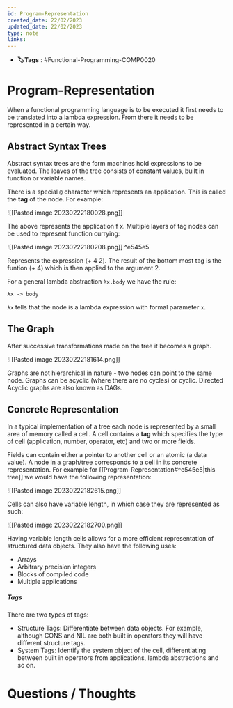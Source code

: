 ```yaml
---
id: Program-Representation
created_date: 22/02/2023
updated_date: 22/02/2023
type: note
links: 
---
```

* **🏷️Tags** : #Functional-Programming-COMP0020 
# Program-Representation

When a functional programming language is to be executed it first needs to be translated into a lambda expression. From there it needs to be represented in a certain way.

## Abstract Syntax Trees

Abstract syntax trees are the form machines hold expressions to be evaluated. The leaves of the tree consists of constant values, built in function or variable names.

There is a special `@` character which represents an application. This is called the **tag** of the node. For example:

![[Pasted image 20230222180028.png]]

The above represents the application f x. Multiple layers of tag nodes can be used to represent function currying:

![[Pasted image 20230222180208.png]] ^e545e5

Represents the expression (+ 4 2). The result of the bottom most tag is the funtion (+ 4) which is then applied to the argument 2.

For a general lambda abstraction `λx.body` we have the rule:

```
λx -> body
```

`λx` tells that the node is a lambda expression with formal parameter `x`. 


## The Graph

After successive transformations made on the tree it becomes a graph.

![[Pasted image 20230222181614.png]]

Graphs are not hierarchical in nature - two nodes can point to the same node. Graphs can be acyclic (where there are no cycles) or cyclic. Directed Acyclic graphs are also known as DAGs.

## Concrete Representation

In a typical implementation of a tree each node is represented by a small area of memory called a cell. A cell contains a **tag** which specifies the type of cell (application, number, operator, etc) and two or more fields. 

Fields can contain either a pointer to another cell or an atomic (a data value). A node in a graph/tree corresponds to a cell in its concrete representation. For example for [[Program-Representation#^e545e5|this tree]] we would have the following representation:

![[Pasted image 20230222182615.png]]

Cells can also have variable length, in which case they are represented as such:

![[Pasted image 20230222182700.png]]

Having variable length cells allows for a more efficient representation of structured data objects. They also have the following uses:

* Arrays
* Arbitrary precision integers
* Blocks of compiled code
* Multiple applications

##### Tags 

There are two types of tags:
* Structure Tags: Differentiate between data objects. For example, although CONS and NIL are both built in operators they will have different structure tags.
* System Tags: Identify the system object of the cell, differentiating between built in operators from applications, lambda abstractions and so on.

# Questions / Thoughts